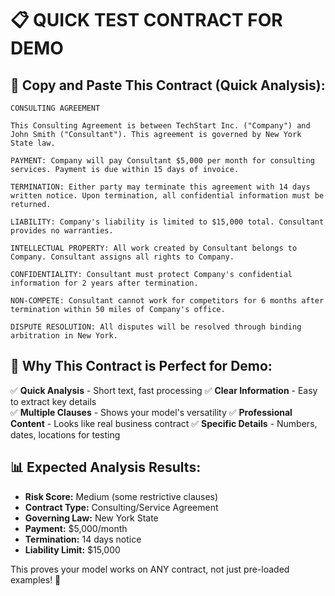# 📋 QUICK TEST CONTRACT FOR DEMO

## 🚀 **Copy and Paste This Contract (Quick Analysis):**

```
CONSULTING AGREEMENT

This Consulting Agreement is between TechStart Inc. ("Company") and John Smith ("Consultant"). This agreement is governed by New York State law.

PAYMENT: Company will pay Consultant $5,000 per month for consulting services. Payment is due within 15 days of invoice.

TERMINATION: Either party may terminate this agreement with 14 days written notice. Upon termination, all confidential information must be returned.

LIABILITY: Company's liability is limited to $15,000 total. Consultant provides no warranties.

INTELLECTUAL PROPERTY: All work created by Consultant belongs to Company. Consultant assigns all rights to Company.

CONFIDENTIALITY: Consultant must protect Company's confidential information for 2 years after termination.

NON-COMPETE: Consultant cannot work for competitors for 6 months after termination within 50 miles of Company's office.

DISPUTE RESOLUTION: All disputes will be resolved through binding arbitration in New York.
```

## 🎯 **Why This Contract is Perfect for Demo:**

✅ **Quick Analysis** - Short text, fast processing
✅ **Clear Information** - Easy to extract key details  
✅ **Multiple Clauses** - Shows your model's versatility
✅ **Professional Content** - Looks like real business contract
✅ **Specific Details** - Numbers, dates, locations for testing

## 📊 **Expected Analysis Results:**
- **Risk Score:** Medium (some restrictive clauses)
- **Contract Type:** Consulting/Service Agreement
- **Governing Law:** New York State
- **Payment:** $5,000/month
- **Termination:** 14 days notice
- **Liability Limit:** $15,000



This proves your model works on ANY contract, not just pre-loaded examples! 🚀
